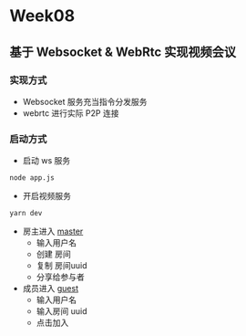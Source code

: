 # Week08

## 基于 Websocket & WebRtc 实现视频会议

### 实现方式

* Websocket 服务充当指令分发服务
* webrtc 进行实际 P2P 连接

### 启动方式

* 启动 ws 服务

```code
node app.js

```

* 开启视频服务

```code
yarn dev
```

* 房主进入 [master](http://localhost:3000/master)
  * 输入用户名
  * 创建 房间
  * 复制 房间uuid
  * 分享给参与者
* 成员进入 [guest](http://localhost:3000/guest)
  * 输入用户名
  * 输入房间 uuid
  * 点击加入
